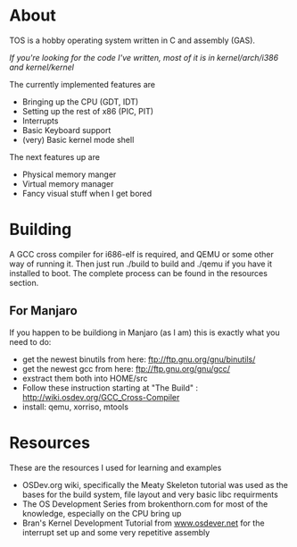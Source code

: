 About
=====
TOS is a hobby operating system written in C and assembly (GAS).

*If you're looking for the code I've written, most of it is in kernel/arch/i386 and kernel/kernel*

The currently implemented features are
* Bringing up the CPU (GDT, IDT)
* Setting up the rest of x86 (PIC, PIT)
* Interrupts
* Basic Keyboard support
* (very) Basic kernel mode shell

The next features up are
* Physical memory manger
* Virtual memory manager
* Fancy visual stuff when I get bored

Building
========
A GCC cross compiler for i686-elf is required, and QEMU or some other way of running it.
Then just run ./build to build and ./qemu if you have it installed to boot. The complete
process can be found in the resources section.

For Manjaro
-----------
If you happen to be buildiong in Manjaro (as I am) this is exactly what you need to do:

* get the newest binutils from here: ftp://ftp.gnu.org/gnu/binutils/
* get the newest gcc from here: ftp://ftp.gnu.org/gnu/gcc/
* exstract them both into HOME/src
* Follow these instruction starting at "The Build" : http://wiki.osdev.org/GCC_Cross-Compiler
* install: qemu, xorriso, mtools

Resources
=========
These are the resources I used for learning and examples
* OSDev.org wiki, specifically the Meaty Skeleton
tutorial was used as the bases for the build system,
file layout and very basic libc requirments
* The OS Development Series from brokenthorn.com for
most of the knowledge, especially on the CPU bring up
* Bran's Kernel Development Tutorial from www.osdever.net
for the interrupt set up and some very repetitive assembly
